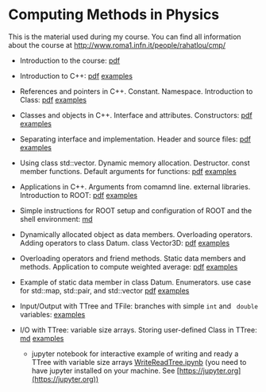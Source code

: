 # Computing Methods in Physics

This is the material used during my course. You can find all
information about the course at http://www.roma1.infn.it/people/rahatlou/cmp/


- Introduction to the course: [pdf](lec00/introduction.pdf)

- Introduction to C++: [pdf](lec01/lec01.pdf) [examples](lec01/examples)

- References and pointers in C++. Constant. Namespace. Introduction to
  Class: [pdf](lec02/lec02.pdf) [examples](lec02/examples)

- Classes and objects in C++. Interface and attributes. Constructors:
[pdf](lec03/lec03.pdf) [examples](lec03/examples)

- Separating interface and implementation. Header and source files:
[pdf](lec04/lec04.pdf) [examples](lec04/examples)

- Using class std::vector. Dynamic memory
allocation. Destructor. const member functions. Default arguments for
functions: [pdf](lec05/lec05.pdf) [examples](lec05/examples)

- Applications in C++. Arguments from comamnd line. external
libraries. Introduction to ROOT: [pdf](lec06/lec06-application.pdf) [examples](lec06/examples)

- Simple instructions for ROOT setup and configuration of ROOT and the
  shell environment: [md](https://github.com/rahatlou/CMP/blob/master/misc/ROOT.md)

- Dynamically allocated object as data members. Overloading operators. Adding operators to class Datum. class Vector3D:
[pdf](lec07/lec07.pdf) [examples](lec07/examples)

- Overloading operators and friend methods. Static data members and
methods. Application to compute weighted average:
[pdf](lec08/lec08.pdf) [examples](lec08/examples)

- Example of static data member in class Datum. Enumerators. use case for
std::map, std::pair, and std::vector [pdf](lec09/lec09.pdf) [examples](https://github.com/rahatlou/CMP/tree/master/lec09/examples)

- Input/Output with TTree and TFile: branches with simple `int` and
 ` double` variables:
 [examples](https://github.com/rahatlou/CMP/tree/master/lec10/examples)

- I/O with TTree: variable size arrays. Storing user-defined Class in
TTree: [md](https://github.com/rahatlou/CMP/blob/master/lec11/lec11.md)
[examples](https://github.com/rahatlou/CMP/tree/master/lec11/examples)
  * jupyter notebook for interactive example of writing and ready a
    TTree with variable size arrays
    [WriteReadTree.ipynb](WriteReadTree.ipynb)  (you need to have
    jupyter installed on your machine. See [https://jupyter.org](https://jupyter.org))

